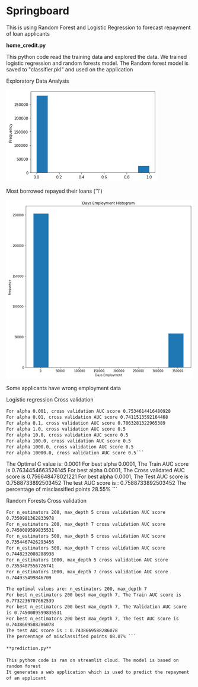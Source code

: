 # Springboard
 
This is using Random Forest and Logistic Regression to forecast repayment of loan applicants

**home_credit.py**

This python code read the training data and explored the data.
We trained logistic regression and random forests model.
The Random forest model is saved to "classifier.pkl" and used on the application

Exploratory Data Analysis

![This is an image](https://github.com/DongliangLarryYi/Springboard/blob/master/Dependent%20variable%20distribution.png)

Most borrowed repayed their loans ('1')

![This is an image](https://github.com/DongliangLarryYi/Springboard/blob/master/Employment%20outlier.png)

Some applicants have wrong employment data


Logistic regression
Cross validation
```
For alpha 0.001, cross validation AUC score 0.7534614416480928
For alpha 0.01, cross validation AUC score 0.7411513592164468
For alpha 0.1, cross validation AUC score 0.7063281322965389
For alpha 1.0, cross validation AUC score 0.5
For alpha 10.0, cross validation AUC score 0.5
For alpha 100.0, cross validation AUC score 0.5
For alpha 1000.0, cross validation AUC score 0.5
For alpha 10000.0, cross validation AUC score 0.5```
```
The Optimal C value is: 0.0001
For best alpha 0.0001, The Train AUC score is 0.7634454663526145
For best alpha 0.0001, The Cross validated AUC score is 0.756648478021221
For best alpha 0.0001, The Test AUC score is 0.7588733892503452
The test AUC score is : 0.7588733892503452
The percentage of misclassified points 28.55% ```


Random Forests
Cross validation
```
For n_estimators 200, max_depth 5 cross validation AUC score 0.7350981362833978
For n_estimators 200, max_depth 7 cross validation AUC score 0.7450089599835531
For n_estimators 500, max_depth 5 cross validation AUC score 0.7354467426293456
For n_estimators 500, max_depth 7 cross validation AUC score 0.7448232008288938
For n_estimators 1000, max_depth 5 cross validation AUC score 0.7353487556726741
For n_estimators 1000, max_depth 7 cross validation AUC score 0.744935499846709
```
```
The optimal values are: n_estimators 200, max_depth 7 
For best n_estimators 200 best max_depth 7, The Train AUC score is 0.7732236707662539
For best n_estimators 200 best max_depth 7, The Validation AUC score is 0.7450089599835531
For best n_estimators 200 best max_depth 7, The Test AUC score is 0.7438669588286078
The test AUC score is : 0.7438669588286078
The percentage of misclassified points 08.07% ```

**prediction.py**

This python code is ran on streamlit cloud. The model is based on random forest
It generates a web application which is used to predict the repayment of an applicant

